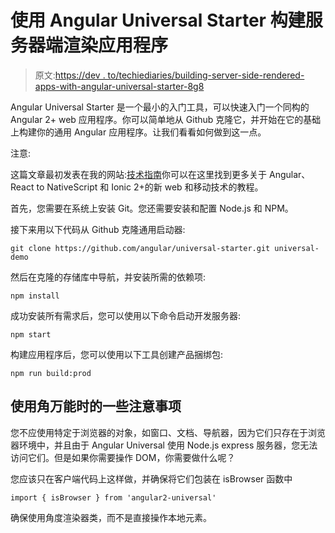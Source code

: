 # 使用 Angular Universal Starter 构建服务器端渲染应用程序

> 原文:[https://dev . to/techiediaries/building-server-side-rendered-apps-with-angular-universal-starter-8g8](https://dev.to/techiediaries/building-server-side-rendered-apps-with-the-angular-universal-starter-8g8)

Angular Universal Starter 是一个最小的入门工具，可以快速入门一个同构的 Angular 2+ web 应用程序。你可以简单地从 Github 克隆它，并开始在它的基础上构建你的通用 Angular 应用程序。让我们看看如何做到这一点。

注意:

这篇文章最初发表在我的网站:[技术指南](https://www.techiediaries.com)你可以在这里找到更多关于 Angular、React to NativeScript 和 Ionic 2+的新 web 和移动技术的教程。

首先，您需要在系统上安装 Git。您还需要安装和配置 Node.js 和 NPM。

接下来用以下代码从 Github 克隆通用启动器:

```
git clone https://github.com/angular/universal-starter.git universal-demo 
```

然后在克隆的存储库中导航，并安装所需的依赖项:

```
npm install 
```

成功安装所有需求后，您可以使用以下命令启动开发服务器:

```
npm start 
```

构建应用程序后，您可以使用以下工具创建产品捆绑包:

```
npm run build:prod 
```

## 使用角万能时的一些注意事项

您不应使用特定于浏览器的对象，如窗口、文档、导航器，因为它们只存在于浏览器环境中，并且由于 Angular Universal 使用 Node.js express 服务器，您无法访问它们。但是如果你需要操作 DOM，你需要做什么呢？

您应该只在客户端代码上这样做，并确保将它们包装在 isBrowser 函数中

```
import { isBrowser } from 'angular2-universal' 
```

确保使用角度渲染器类，而不是直接操作本地元素。